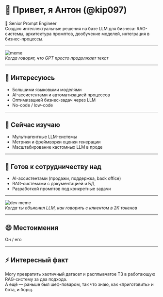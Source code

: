 # 👋 Привет, я Антон (@kip097)

🧠 Senior Prompt Engineer  
Создаю интеллектуальные решения на базе LLM для бизнеса: RAG-системы, архитектура промптов, дообучение моделей, интеграция в бизнес-процессы.

---

![meme](https://i.imgflip.com/7yo9ft.jpg)  
*Когда говорят, что GPT просто продолжает текст*

---

## 👀 Интересуюсь
- Большими языковыми моделями 
- AI-ассистентами и автоматизацией процессов
- Оптимизацией бизнес-задач через LLM
- No-code / low-code 

---

## 🌱 Сейчас изучаю
- Мультиагентные LLM-системы
- Метрики и фреймворки оценки генерации
- Масштабирование кастомных LLM в проде

---

## 💬 Готов к сотрудничеству над
- AI-ассистентами (продажи, поддержка, back office)
- RAG-системами с документацией и БД
- Разработкой промптов под конкретные задачи

---

![dev meme](https://i.imgflip.com/7yodk4.jpg)  
*Когда ты объяснил LLM, как говорить с клиентом в 2K токенов*

---

## 😄 Местоимения  
Он / его

---

## ⚡ Интересный факт  
Могу превратить хаотичный датасет и расплывчатое ТЗ в работающую RAG-систему за два подхода.  
А ещё — раньше был шеф-поваром, так что знаю, как «приготовить» и бота, и борщ.


